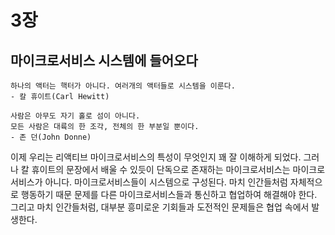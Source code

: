# 3장

## 마이크로서비스 시스템에 들어오다

```
하나의 액터는 핵터가 아니다. 여러개의 액터들로 시스템을 이룬다. 
- 칼 휴이트(Carl Hewitt)

사람은 아무도 자기 홀로 섬이 아니다.
모든 사람은 대륙의 한 조각, 전체의 한 부분일 뿐이다.
- 존 던(John Donne)
```

이제 우리는 리액티브 마이크로서비스의 특성이 무엇인지 꽤 잘 이해하게 되었다.
그러나 칼 휴이트의 문장에서 배울 수 있듯이 단독으로 존재하는 마이크로서비스는 마이크로서비스가 아니다. 
마이크로서비스들이 시스템으로 구성된다. 마치 인간들처럼 자체적으로 행동하기 때문 문제를 다른 마이크로서비스들과 통신하고 협업하여 해결해야 한다.
그리고 마치 인간들처럼, 대부분 흥미로운 기회들과 도전적인 문제들은 협업 속에서 발생한다.
